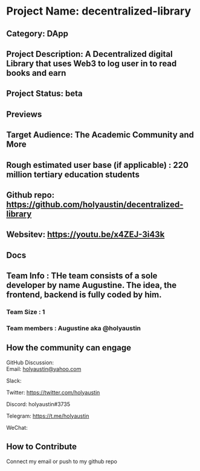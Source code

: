 # Project Name: decentralized-library <!-- Add your project name here with format "Project Name"-->

## Category: DApp 
<!--developer tooling, application, wallet, infrastructure, etc-->

## Project Description: A Decentralized digital Library that uses Web3 to log user in to read books and earn
<!--Describe your project in a few sentences. -->

## Project Status: beta
<!--brainstorming, fundraising, under development, beta, shipped, etc-->

## Previews
<!--Add some screenshots to give a preview of your product-->

## Target Audience: The Academic Community and More
<!--Describe who will be your project's users-->

## Rough estimated user base (if applicable) : 220 million tertiary education students
<!--How many users do you have right now?-->

## Github repo: https://github.com/holyaustin/decentralized-library
<!--Attach a link to your GitHub repo if it's OSS-->

## Websitev: https://youtu.be/x4ZEJ-3i43k
	
## Docs
<!--Including a link to your project docs!-->

## Team Info : THe team consists of a sole developer by name Augustine. The idea, the frontend, backend is fully coded by him.
<!-- Introduce your amazing team - how many team members are working on this project and who are they?-->

### Team Size : 1

### Team members : Augustine aka @holyaustin

## How the community can engage
GitHub Discussion: <!--Start a disucssion with the community here: https://github.com/filecoin-project/community/discussions/new and attach the link!-->  
Email:  holyaustin@yahoo.com

Slack:  

Twitter:  https://twitter.com/holyaustin

Discord:  holyaustin#3735

Telegram:  https://t.me/holyaustin

WeChat:  

## How to Contribute
<!--How can the community contribute to your project?-->
Connect my email or push to my github repo
